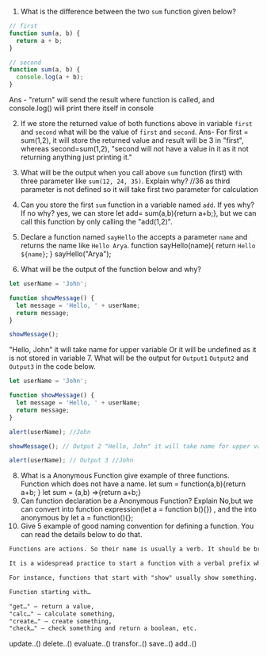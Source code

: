 1. What is the difference between the two `sum` function given below?

```js
// first
function sum(a, b) {
  return a + b;
}

// second
function sum(a, b) {
  console.log(a + b);
}
```
Ans - "return" will send the result where function is called, and console.log() will print there itself in console 

2. If we store the returned value of both functions above in variable `first` and `second` what will be the value of `first` and `second`.
Ans- For first = sum(1,2), it will store the returned value and result will be 3 in "first", whereas second=sum(1,2), "second will not have a value in it as it not returning anything just printing it."

3. What will be the output when you call above `sum` function (first) with three parameter like `sum(12, 24, 35)`. Explain why?
//36 as third parameter is not defined so it will take first two parameter for calculation
4. Can you store the first `sum` function in a variable named `add`. If yes why? If no why?
yes, we can store let add= sum(a,b){return a+b;}, but we can call this function by only calling the "add(1,2)".
5. Declare a function named `sayHello` the accepts a parameter `name` and returns the name like `Hello Arya`.
function sayHello(name){
  return `Hello ${name}`;
}
sayHello("Arya");
6. What will be the output of the function below and why?

```js
let userName = 'John';

function showMessage() {
  let message = 'Hello, ' + userName;
  return message;
}

showMessage();
```
"Hello, John" it will take name for upper variable Or it will be undefined as it is not stored in variable
7. What will be the output for `Output1` `Output2` and `Output3` in the code below.

```js
let userName = 'John';

function showMessage() {
  let message = 'Hello, ' + userName;
  return message;
}

alert(userName); //John

showMessage(); // Output 2 "Hello, John" it will take name for upper variable Or it will be undefined as it is not stored in variable

alert(userName); // Output 3 //John
```

8. What is a Anonymous Function give example of three functions.
Function which does not have a name.
let sum = function(a,b){return a+b; }
let sum = (a,b) =>{return a+b;}
9. Can function declaration be a Anonymous Function? Explain
No,but we can convert into function expression(let a = function b(){}) , and the into anonymous by let a = function(){}; 
10. Give 5 example of good naming convention for defining a function. You can read the details below to do that.

```md
Functions are actions. So their name is usually a verb. It should be brief, as accurate as possible and describe what the function does, so that someone reading the code gets an indication of what the function does.

It is a widespread practice to start a function with a verbal prefix which vaguely describes the action. There must be an agreement within the team on the meaning of the prefixes.

For instance, functions that start with "show" usually show something.

Function starting with…

"get…" – return a value,
"calc…" – calculate something,
"create…" – create something,
"check…" – check something and return a boolean, etc.
```

update..()
delete..()
evaluate..()
transfor..()
save..()
add..()

